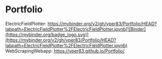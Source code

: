 # Portfolio

ElectricFieldPlotter:
https://mybinder.org/v2/gh/vper83/Portfolio/HEAD?labpath=ElectricFieldPlotter%2FElectricFieldPlotter.ipynb[![Binder](https://mybinder.org/badge_logo.svg)](https://mybinder.org/v2/gh/vper83/Portfolio/HEAD?labpath=ElectricFieldPlotter%2FElectricFieldPlotter.ipynb)
WebScrapingWebapp:
https://vper83.github.io/Portfolio/
